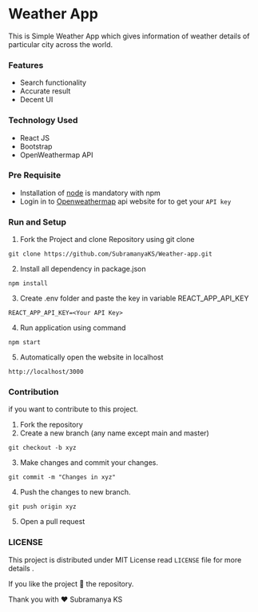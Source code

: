 # Weather App

This is Simple Weather App which gives information of weather details of particular city across the world.

### Features

* Search functionality
* Accurate result
* Decent UI

### Technology Used

* React JS 
* Bootstrap
* OpenWeathermap API


### Pre Requisite
* Installation of [node](https://nodejs.org/en/) is mandatory with npm 
* Login in to [Openweathermap](https://openweathermap.org/api) api website for to get your `API key`


### Run and Setup

1. Fork the Project and clone Repository using git clone

```
git clone https://github.com/SubramanyaKS/Weather-app.git
```

2.  Install all dependency in package.json

```
npm install
```
3.  Create .env folder and paste the key in variable REACT_APP_API_KEY

```
REACT_APP_API_KEY=<Your API Key>
```

4.  Run application using command

```
npm start
```

5. Automatically open the website in localhost

```
http://localhost/3000
```

### Contribution

if you want to contribute to this project. 

1. Fork the repository
2. Create a new branch (any name except main and master)
```
git checkout -b xyz
```
3. Make changes and commit your changes.
```
git commit -m "Changes in xyz"
```
4. Push the changes to new branch.
```
git push origin xyz
```
5. Open a pull request


<!--Licence-->
### LICENSE

This project is distributed under MIT License read `LICENSE` file for more details .




If you like the project 🌟 the repository.

Thank you with ❤ Subramanya KS

